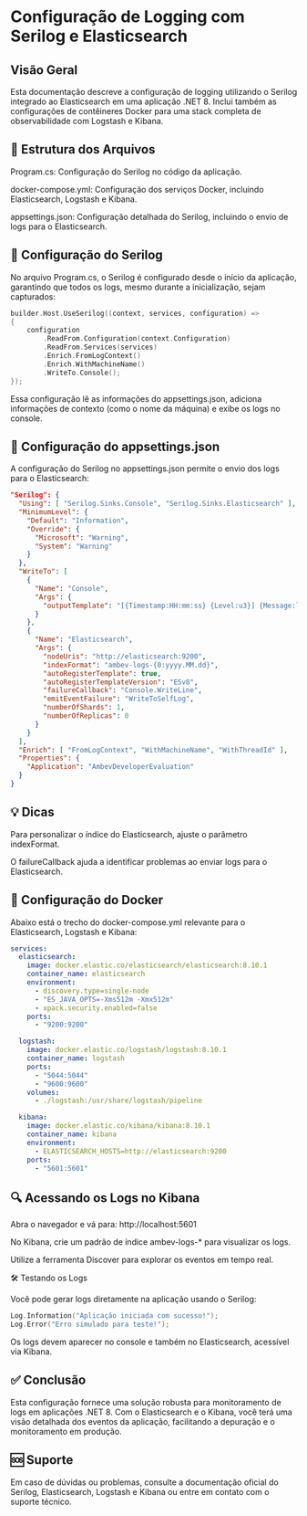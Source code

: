 # Configuração de Logging com Serilog e Elasticsearch

## Visão Geral

Esta documentação descreve a configuração de logging utilizando o Serilog integrado ao Elasticsearch em uma aplicação .NET 8. Inclui também as configurações de contêineres Docker para uma stack completa de observabilidade com Logstash e Kibana.

## 📂 Estrutura dos Arquivos

Program.cs: Configuração do Serilog no código da aplicação.

docker-compose.yml: Configuração dos serviços Docker, incluindo Elasticsearch, Logstash e Kibana.

appsettings.json: Configuração detalhada do Serilog, incluindo o envio de logs para o Elasticsearch.

## 🔧 Configuração do Serilog

No arquivo Program.cs, o Serilog é configurado desde o início da aplicação, garantindo que todos os logs, mesmo durante a inicialização, sejam capturados:

```cpp
builder.Host.UseSerilog((context, services, configuration) =>
{
    configuration
        .ReadFrom.Configuration(context.Configuration)
        .ReadFrom.Services(services)
        .Enrich.FromLogContext()
        .Enrich.WithMachineName()
        .WriteTo.Console();
});
```

Essa configuração lê as informações do appsettings.json, adiciona informações de contexto (como o nome da máquina) e exibe os logs no console.

## 📑 Configuração do appsettings.json

A configuração do Serilog no appsettings.json permite o envio dos logs para o Elasticsearch:

```json
"Serilog": {
  "Using": [ "Serilog.Sinks.Console", "Serilog.Sinks.Elasticsearch" ],
  "MinimumLevel": {
    "Default": "Information",
    "Override": {
      "Microsoft": "Warning",
      "System": "Warning"
    }
  },
  "WriteTo": [
    {
      "Name": "Console",
      "Args": {
        "outputTemplate": "[{Timestamp:HH:mm:ss} {Level:u3}] {Message:lj}{NewLine}{Exception}"
      }
    },
    {
      "Name": "Elasticsearch",
      "Args": {
        "nodeUris": "http://elasticsearch:9200",
        "indexFormat": "ambev-logs-{0:yyyy.MM.dd}",
        "autoRegisterTemplate": true,
        "autoRegisterTemplateVersion": "ESv8",
        "failureCallback": "Console.WriteLine",
        "emitEventFailure": "WriteToSelfLog",
        "numberOfShards": 1,
        "numberOfReplicas": 0
      }
    }
  ],
  "Enrich": [ "FromLogContext", "WithMachineName", "WithThreadId" ],
  "Properties": {
    "Application": "AmbevDeveloperEvaluation"
  }
}
```

## 💡 Dicas

Para personalizar o índice do Elasticsearch, ajuste o parâmetro indexFormat.

O failureCallback ajuda a identificar problemas ao enviar logs para o Elasticsearch.

## 🚀 Configuração do Docker

Abaixo está o trecho do docker-compose.yml relevante para o Elasticsearch, Logstash e Kibana:

```yml
services:
  elasticsearch:
    image: docker.elastic.co/elasticsearch/elasticsearch:8.10.1
    container_name: elasticsearch
    environment:
      - discovery.type=single-node
      - "ES_JAVA_OPTS=-Xms512m -Xmx512m"
      - xpack.security.enabled=false
    ports:
      - "9200:9200"

  logstash:
    image: docker.elastic.co/logstash/logstash:8.10.1
    container_name: logstash
    ports:
      - "5044:5044"
      - "9600:9600"
    volumes:
      - ./logstash:/usr/share/logstash/pipeline

  kibana:
    image: docker.elastic.co/kibana/kibana:8.10.1
    container_name: kibana
    environment:
      - ELASTICSEARCH_HOSTS=http://elasticsearch:9200
    ports:
      - "5601:5601"
```

## 🔍 Acessando os Logs no Kibana

Abra o navegador e vá para: http://localhost:5601

No Kibana, crie um padrão de índice ambev-logs-* para visualizar os logs.

Utilize a ferramenta Discover para explorar os eventos em tempo real.

🛠️ Testando os Logs

Você pode gerar logs diretamente na aplicação usando o Serilog:

```cpp
Log.Information("Aplicação iniciada com sucesso!");
Log.Error("Erro simulado para teste!");
```

Os logs devem aparecer no console e também no Elasticsearch, acessível via Kibana.

## ✅ Conclusão

Esta configuração fornece uma solução robusta para monitoramento de logs em aplicações .NET 8. Com o Elasticsearch e o Kibana, você terá uma visão detalhada dos eventos da aplicação, facilitando a depuração e o monitoramento em produção.

## 🆘 Suporte

Em caso de dúvidas ou problemas, consulte a documentação oficial do Serilog, Elasticsearch, Logstash e Kibana ou entre em contato com o suporte técnico.

